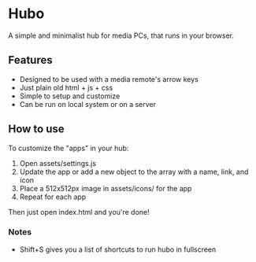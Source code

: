 # Hubo
A simple and minimalist hub for media PCs, that runs in your browser.

## Features
- Designed to be used with a media remote's arrow keys
- Just plain old html + js + css
- Simple to setup and customize
- Can be run on local system or on a server

## How to use
To customize the "apps" in your hub:
1. Open assets/settings.js
2. Update the app or add a new object to the array with a name, link, and icon
3. Place a 512x512px image in assets/icons/ for the app
4. Repeat for each app

Then just open index.html and you're done!

### Notes
- Shift+S gives you a list of shortcuts to run hubo in fullscreen
